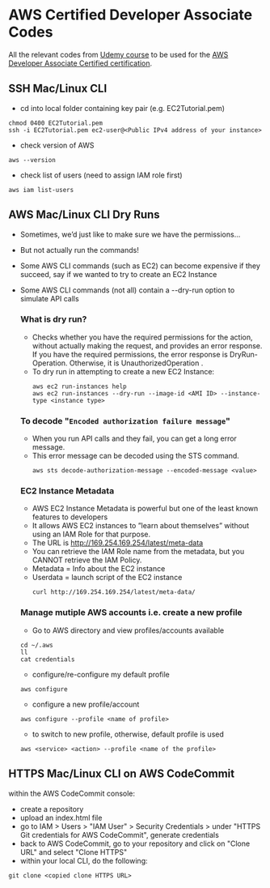 # AWS Certified Developer Associate Codes

All the relevant codes from [Udemy course](https://www.udemy.com/course/aws-certified-developer-associate-dva-c01/) to be used for the [AWS Developer Associate Certified certification](https://aws.amazon.com/certification/certified-developer-associate/).

## SSH Mac/Linux CLI

- cd into local folder containing key pair (e.g. EC2Tutorial.pem)

```
chmod 0400 EC2Tutorial.pem
ssh -i EC2Tutorial.pem ec2-user@<Public IPv4 address of your instance>
```

- check version of AWS

```
aws --version
```

- check list of users (need to assign IAM role first)

```
aws iam list-users
```

## AWS Mac/Linux CLI Dry Runs

- Sometimes, we’d just like to make sure we have the permissions...
- But not actually run the commands!
- Some AWS CLI commands (such as EC2) can become expensive if they
  succeed, say if we wanted to try to create an EC2 Instance
- Some AWS CLI commands (not all) contain a --dry-run option to
  simulate API calls

  ### What is dry run?

  - Checks whether you have the required permissions for the action, without actually making the request, and provides an error response. If you have the required permissions, the error response is DryRun-Operation. Otherwise, it is UnauthorizedOperation .
  - To dry run in attempting to create a new EC2 Instance:
    ```
    aws ec2 run-instances help
    aws ec2 run-instances --dry-run --image-id <AMI ID> --instance-type <instance type>
    ```

  ### To decode "`Encoded authorization failure message`"

  - When you run API calls and they fail, you can get a long error message.
  - This error message can be decoded using the STS command.
    ```
    aws sts decode-authorization-message --encoded-message <value>
    ```

  ### EC2 Instance Metadata

  - AWS EC2 Instance Metadata is powerful but one of the least known features to developers
  - It allows AWS EC2 instances to ”learn about themselves” without using an IAM Role for that purpose.
  - The URL is http://169.254.169.254/latest/meta-data
  - You can retrieve the IAM Role name from the metadata, but you CANNOT retrieve the IAM Policy.
  - Metadata = Info about the EC2 instance
  - Userdata = launch script of the EC2 instance
    ```
    curl http://169.254.169.254/latest/meta-data/
    ```

  ### Manage mutiple AWS accounts i.e. create a new profile

  - Go to AWS directory and view profiles/accounts available

  ```
  cd ~/.aws
  ll
  cat credentials
  ```

  - configure/re-configure my default profile

  ```
  aws configure
  ```

  - configure a new profile/account

  ```
  aws configure --profile <name of profile>
  ```

  - to switch to new profile, otherwise, default profile is used

  ```
  aws <service> <action> --profile <name of the profile>
  ```

## HTTPS Mac/Linux CLI on AWS CodeCommit

within the AWS CodeCommit console:

- create a repository
- upload an index.html file
- go to IAM > Users > "IAM User" > Security Credentials > under "HTTPS Git credentials for AWS CodeCommit", generate credentials
- back to AWS CodeCommit, go to your repository and click on "Clone URL" and select "Clone HTTPS"
- within your local CLI, do the following:

```
git clone <copied clone HTTPS URL>
```
